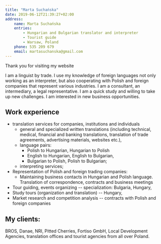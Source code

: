 ```yaml
---
title: "Marta Suchańska"
date: 2019-06-12T21:39:27+02:00
address:
    name: Marta Suchańska
    entries:
        - Hungarian and Bulgarian translator and interpreter
        - Tourist guide
        - Warsaw, Poland
    phone: 535 209 679
    email: martasuchanska@gmail.com
---
```


Thank you for visiting my website

I am a linguist by trade. I use my knowledge of foreign languages not only working as an interpreter, but also cooperating with Polish and foreign companies that represent various industries. I am a consultant, an intermediary, a legal representative. I am a quick study and willing to take up new challenges. I am interested in new business opportunities. 

## Work experience

- translation services for companies, institutions and individuals
    - general and specialized written translations (including technical, medical, financial and banking translations, translation of trade agreements, advertising materials, websites etc.),
    - language pairs:
        - Polish to Hungarian, Hungarian to Polish
        - English to Hungarian, English to Bulgarian,
        - Bulgarian to Polish, Polish to Bulgarian;
    - interpreting services;
- Representation of Polish and foreign trading companies:
    - Maintaining business contacts in Hungarian and Polish language. Translation of correspondence, contracts and business meetings
- Tour guiding, events organizing -- specialization: Bulgaria, Hungary,
- Study tours (organization and translation) -- Hungary,
- Market research and competition analysis -- contracts with Polish and foreign companies

## My clients:

BROS, Danae, NRI, Pitted Cherries, Fortiso GmbH, Local Development Agencies, translation offices and tourist agencies from all over Poland.
